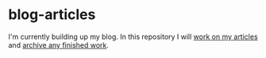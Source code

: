 # blog-articles

I'm currently building up my blog. In this repository I will [work on my articles](./inwork/) and [archive any finished work](./archive/).
